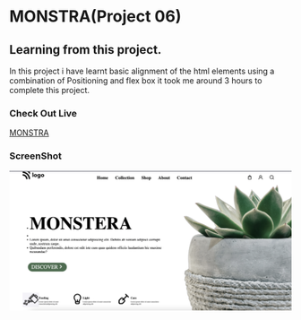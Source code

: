 # MONSTRA(Project 06)

## Learning from this project.

In this project i have learnt basic alignment of the html elements using a combination of Positioning and flex box it took me around 3 hours to complete this project.


### Check Out Live
 [MONSTRA](https://monstera-home.netlify.app/)

### ScreenShot

![](/Screenshot%202022-08-01%20at%2023.20.00.png)
